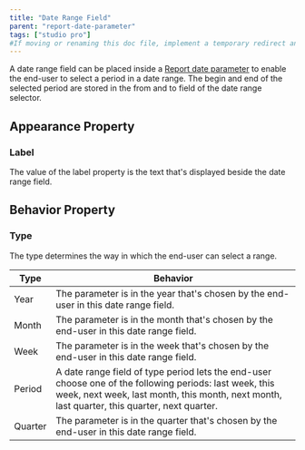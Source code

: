 ```yaml
---
title: "Date Range Field"
parent: "report-date-parameter"
tags: ["studio pro"]
#If moving or renaming this doc file, implement a temporary redirect and let the respective team know they should update the URL in the product. See Mapping to Products for more details.
---
```



A date range field can be placed inside a [Report date parameter](report-date-parameter) to enable the end-user to select a period in a date range. The begin and end of the selected period are stored in the from and to field of the date range selector.

## Appearance Property

### Label

The value of the label property is the text that's displayed beside the date range field.

## Behavior Property

### Type

The type determines the way in which the end-user can select a range.

| Type | Behavior |
| --- | --- |
| Year | The parameter is in the year that's chosen by the end-user in this date range field. |
| Month | The parameter is in the month that's chosen by the end-user in this date range field. |
| Week | The parameter is in the week that's chosen by the end-user in this date range field. |
| Period | A date range field of type period lets the end-user choose one of the following periods: last week, this week, next week, last month, this month, next month, last quarter, this quarter, next quarter. |
| Quarter | The parameter is in the quarter that's chosen by the end-user in this date range field. |
